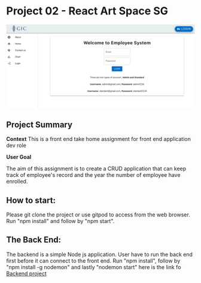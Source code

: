 # Project 02 - React Art Space SG

<div >
  <img src='src/picture/front-end.png' style='display:block, width: 100%'><br>
</div>

## Project Summary

**Context** This is a front end take home assignment for front end application dev role

**User Goal**

The aim of this assignment is to create a CRUD application that can keep track of employee's record and the year the number of employee have enrolled.

## How to start:

Please git clone the project or use gitpod to access from the web browser. Run "npm install" and follow by "npm start".

## The Back End:

The backend is a simple Node js application. User have to run the back end first before it can connect to the front end. Run "npm install", follow by "npm install -g nodemon" and lastly "nodemon
start" here is the link fo [Backend project ](https://github.com/henryheyhey92/employee_Backend_GIC)
